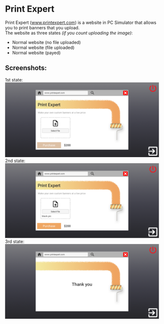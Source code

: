 # Print Expert
Print Expert (www.printexpert.com) is a website in PC Simulator that allows you to print banners that you upload.\
The website as three states *(if you count uploading the image)*:
- Normal website (no file uploaded)
- Normal website (file uploaded)
- Normal website (payed)

## Screenshots:
1st state:\
![1](1.png)\
2nd state:\
![2](2.png)\
3rd state:\
![3](3.png)
